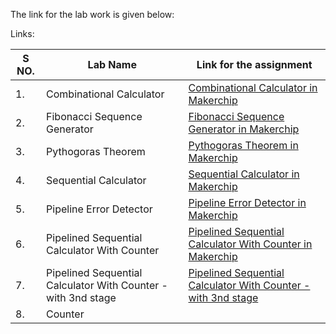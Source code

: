 The link for the lab work is given below:

Links:


|S NO.| Lab Name | Link for the assignment |
|-----|----------|-------------------------|
| 1. |Combinational Calculator | [Combinational Calculator in Makerchip](https://www.makerchip.com/sandbox/0jRfjhnQv/0JZhqnj)|
|2. | Fibonacci Sequence Generator|[Fibonacci Sequence Generator in Makerchip](https://www.makerchip.com/sandbox/0jRfjhnQv/0O7hpk5)|
|3.| Pythogoras Theorem | [Pythogoras Theorem in Makerchip](https://www.makerchip.com/sandbox/0jRfjhnQv/0Y6hLXm)|
|4.| Sequential Calculator | [Sequential Calculator in Makerchip](https://www.makerchip.com/sandbox/0jRfjhnQv/0Z4h5Yz)|
|5.| Pipeline Error Detector | [Pipeline Error Detector in Makerchip](https://www.makerchip.com/sandbox/0jRfjhnQv/01jhMXK)|
|6.| Pipelined Sequential Calculator With Counter| [Pipelined Sequential Calculator With Counter in Makerchip](https://www.makerchip.com/sandbox/0jRfjhnQv/02RhpQo)|
|7.| Pipelined Sequential Calculator With Counter - with 3nd stage| [Pipelined Sequential Calculator With Counter - with 3nd stage](https://www.makerchip.com/sandbox/0jRfjhnQv/03lhpv8)|
|8.| Counter| |
